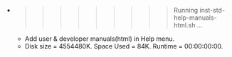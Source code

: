 * >>>>>>>>> Running inst-std-help-manuals-html.sh ...
  * Add user & developer manuals(html) in Help menu.
  * Disk size = 4554480K. Space Used = 84K. Runtime = 00:00:00:00.
